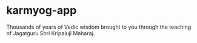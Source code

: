 # karmyog-app

Thousands of years of Vedic wisdom brought to you through the teaching of Jagatguru Shri Kripaluji Maharaj. 
